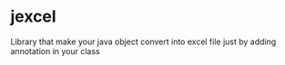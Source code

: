 # jexcel
Library that make your java object convert into excel file just by adding annotation in your class
